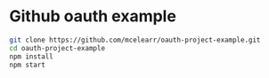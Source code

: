 # Github oauth example

```bash
git clone https://github.com/mcelearr/oauth-project-example.git
cd oauth-project-example
npm install
npm start
```
